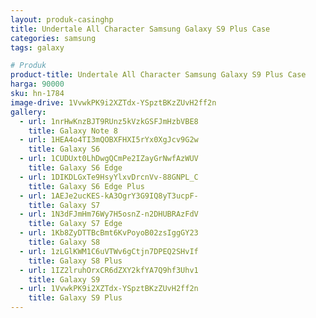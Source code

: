 ```yaml
---
layout: produk-casinghp
title: Undertale All Character Samsung Galaxy S9 Plus Case
categories: samsung
tags: galaxy

# Produk
product-title: Undertale All Character Samsung Galaxy S9 Plus Case
harga: 90000
sku: hn-1784
image-drive: 1VvwkPK9i2XZTdx-YSpztBKzZUvH2ff2n
gallery:
  - url: 1nrHwKnzBJT9RUnz5kVzkGSFJmHzbVBE8
    title: Galaxy Note 8
  - url: 1HEA4o4TI3mQOBXFHXI5rYx0XgJcv9G2w
    title: Galaxy S6
  - url: 1CUDUxt0LhDwgQCmPe2IZayGrNwfAzWUV
    title: Galaxy S6 Edge
  - url: 1DIKDLGxTe9HsyYlxvDrcnVv-88GNPL_C
    title: Galaxy S6 Edge Plus
  - url: 1AEJe2ucKES-kA3OgrY3G9IQ8yT3ucpF-
    title: Galaxy S7
  - url: 1N3dFJmHm76Wy7H5osnZ-n2DHUBRAzFdV
    title: Galaxy S7 Edge
  - url: 1Kb8ZyDTTBcBmt6KvPoyoB02zsIggGY23
    title: Galaxy S8
  - url: 1zLGlKWM1C6uVTWv6gCtjn7DPEQ2SHvIf
    title: Galaxy S8 Plus
  - url: 1IZ2lruhOrxCR6dZXY2kfYA7Q9hf3Uhv1
    title: Galaxy S9
  - url: 1VvwkPK9i2XZTdx-YSpztBKzZUvH2ff2n
    title: Galaxy S9 Plus
---
```

